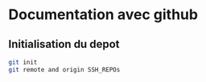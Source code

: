 # Documentation avec github

## Initialisation du depot

```bash
git init
git remote and origin SSH_REPOs
```

